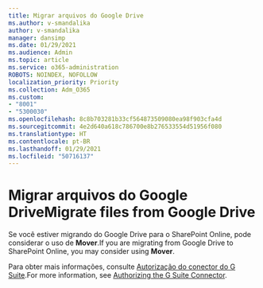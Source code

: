```yaml
---
title: Migrar arquivos do Google Drive
ms.author: v-smandalika
author: v-smandalika
manager: dansimp
ms.date: 01/29/2021
ms.audience: Admin
ms.topic: article
ms.service: o365-administration
ROBOTS: NOINDEX, NOFOLLOW
localization_priority: Priority
ms.collection: Adm_O365
ms.custom:
- "8001"
- "5300030"
ms.openlocfilehash: 8c8b703281b33cf564873509080ea98f903cfa4d
ms.sourcegitcommit: 4e2d640a618c786700e8b276533554d51956f080
ms.translationtype: HT
ms.contentlocale: pt-BR
ms.lasthandoff: 01/29/2021
ms.locfileid: "50716137"
---
```

# <a name="migrate-files-from-google-drive"></a><span data-ttu-id="31fc3-102">Migrar arquivos do Google Drive</span><span class="sxs-lookup"><span data-stu-id="31fc3-102">Migrate files from Google Drive</span></span>

<span data-ttu-id="31fc3-103">Se você estiver migrando do Google Drive para o SharePoint Online, pode considerar o uso de **Mover**.</span><span class="sxs-lookup"><span data-stu-id="31fc3-103">If you are migrating from Google Drive to SharePoint Online, you may consider using **Mover**.</span></span>

<span data-ttu-id="31fc3-104">Para obter mais informações, consulte [Autorização do conector do G Suite](https://docs.microsoft.com/sharepointmigration/mover-gsuite).</span><span class="sxs-lookup"><span data-stu-id="31fc3-104">For more information, see [Authorizing the G Suite Connector](https://docs.microsoft.com/sharepointmigration/mover-gsuite).</span></span>
